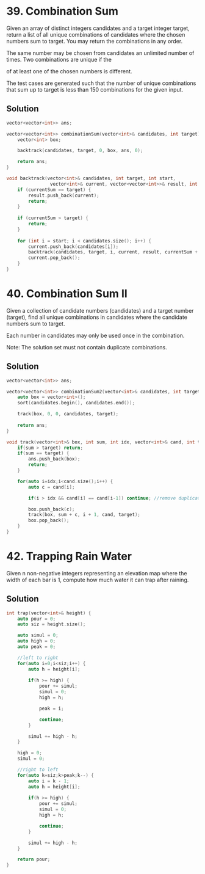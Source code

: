# 39. Combination Sum

Given an array of distinct integers candidates and a target integer target, return a list of all unique combinations of candidates where the chosen numbers sum to target. You may return the combinations in any order.

The same number may be chosen from candidates an unlimited number of times. Two combinations are unique if the

of at least one of the chosen numbers is different.

The test cases are generated such that the number of unique combinations that sum up to target is less than 150 combinations for the given input.

## Solution

```cpp
vector<vector<int>> ans;

vector<vector<int>> combinationSum(vector<int>& candidates, int target) {
    vector<int> box;

    backtrack(candidates, target, 0, box, ans, 0);

    return ans;
}

void backtrack(vector<int>& candidates, int target, int start, 
                vector<int>& current, vector<vector<int>>& result, int currentSum) {
    if (currentSum == target) {
        result.push_back(current);
        return;
    }
    
    if (currentSum > target) {
        return;
    }
    
    for (int i = start; i < candidates.size(); i++) {
        current.push_back(candidates[i]);
        backtrack(candidates, target, i, current, result, currentSum + candidates[i]);
        current.pop_back();
    }
}
```

# 40. Combination Sum II

Given a collection of candidate numbers (candidates) and a target number (target), find all unique combinations in candidates where the candidate numbers sum to target.

Each number in candidates may only be used once in the combination.

Note: The solution set must not contain duplicate combinations.

## Solution

```cpp
vector<vector<int>> ans;

vector<vector<int>> combinationSum2(vector<int>& candidates, int target) {
    auto box = vector<int>();
    sort(candidates.begin(), candidates.end());

    track(box, 0, 0, candidates, target);
    
    return ans;
}

void track(vector<int>& box, int sum, int idx, vector<int>& cand, int target) {
    if(sum > target) return;
    if(sum == target) {
        ans.push_back(box);
        return;
    }

    for(auto i=idx;i<cand.size();i++) {
        auto c = cand[i];

        if(i > idx && cand[i] == cand[i-1]) continue; //remove duplication

        box.push_back(c);
        track(box, sum + c, i + 1, cand, target);
        box.pop_back();
    }
}
```

# 42. Trapping Rain Water

Given n non-negative integers representing an elevation map where the width of each bar is 1, compute how much water it can trap after raining.

## Solution

```cpp
int trap(vector<int>& height) {
    auto pour = 0;
    auto siz = height.size();

    auto simul = 0;
    auto high = 0;
    auto peak = 0;

    //left to right
    for(auto i=0;i<siz;i++) {
        auto h = height[i];
    
        if(h >= high) {
            pour += simul;
            simul = 0;
            high = h;

            peak = i;

            continue;
        }

        simul += high - h;
    }

    high = 0;
    simul = 0;

    //right to left
    for(auto k=siz;k>peak;k--) {
        auto i = k - 1;
        auto h = height[i];
    
        if(h >= high) {
            pour += simul;
            simul = 0;
            high = h;

            continue;
        }

        simul += high - h;
    }

    return pour;
}
```